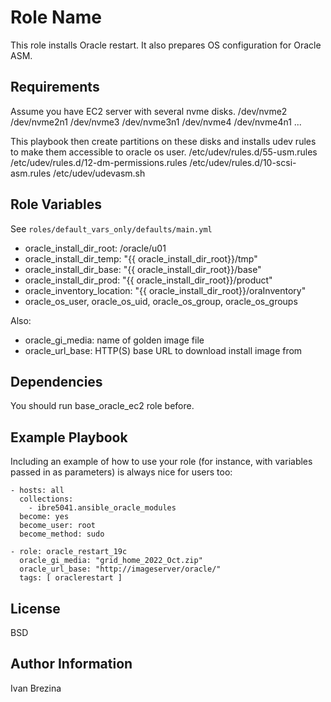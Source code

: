 Role Name
=========

This role installs Oracle restart.
It also prepares OS configuration for Oracle ASM.

Requirements
------------

Assume you have EC2 server with several nvme disks.
/dev/nvme2
/dev/nvme2n1
/dev/nvme3
/dev/nvme3n1
/dev/nvme4
/dev/nvme4n1
...

This playbook then create partitions on these disks and installs udev rules to make them accessible to oracle os user.
/etc/udev/rules.d/55-usm.rules
/etc/udev/rules.d/12-dm-permissions.rules
/etc/udev/rules.d/10-scsi-asm.rules
/etc/udev/udevasm.sh

Role Variables
--------------

See `roles/default_vars_only/defaults/main.yml`
 - oracle_install_dir_root: /oracle/u01
 - oracle_install_dir_temp: "{{ oracle_install_dir_root}}/tmp"
 - oracle_install_dir_base: "{{ oracle_install_dir_root}}/base"
 - oracle_install_dir_prod: "{{ oracle_install_dir_root}}/product"
 - oracle_inventory_location: "{{ oracle_install_dir_root}}/oraInventory"
 - oracle_os_user, oracle_os_uid, oracle_os_group, oracle_os_groups

Also:
 - oracle_gi_media: name of golden image file
 - oracle_url_base: HTTP(S) base URL to download install image from

Dependencies
------------

You should run base_oracle_ec2 role before.

Example Playbook
----------------

Including an example of how to use your role (for instance, with variables passed in as parameters) is always nice for users too:

    - hosts: all
      collections:
        - ibre5041.ansible_oracle_modules
      become: yes
      become_user: root
      become_method: sudo

    - role: oracle_restart_19c
      oracle_gi_media: "grid_home_2022_Oct.zip"
      oracle_url_base: "http://imageserver/oracle/"
      tags: [ oraclerestart ]

License
-------

BSD

Author Information
------------------

Ivan Brezina

